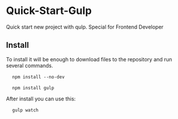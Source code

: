 # Quick-Start-Gulp
<p>Quick start new project with qulp. Special for Frontend Developer</p>

<h2>Install</h2>
<p>To install it will be enough to download files to the repository and run several commands.</p>

<pre>
  <code>npm install --no-dev</code>
</pre>
<pre>
  <code>npm install gulp</code>
</pre>

<p>After install you can use this:</p>
<pre>
  <code>gulp watch</code>
</pre>

